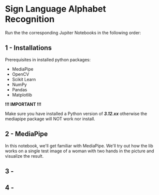 # Sign Language Alphabet Recognition
Run the the corresponding Jupiter Notebooks in the following order:

## 1 - Installations
Prerequisites in installed python packages:
- MediaPipe
- OpenCV
- Scikit Learn
- NumPy
- Pandas
- Matplotlib


**!!! IMPORTANT !!!**

Make sure you have installed a Python version of ***3.12.xx*** otherwise the mediapipe package will NOT work nor install.

## 2 - MediaPipe
In this notebook, we'll get familiar with MediaPipe. We'll try out how the lib works on a single test image of a woman with two hands in the picture and visualize the result.

## 3 - 


## 4 - 

